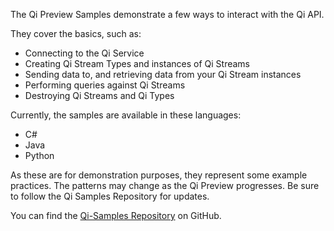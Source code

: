 The Qi Preview Samples demonstrate a few ways to interact with the Qi API. 

They cover the basics, such as:
* Connecting to the Qi Service
* Creating Qi Stream Types and instances of Qi Streams
* Sending data to, and retrieving data from your Qi Stream instances
* Performing queries against Qi Streams
* Destroying Qi Streams and Qi Types

Currently, the samples are available in these languages:
* C#
* Java
* Python

As these are for demonstration purposes, they represent some example practices. The patterns may change as the Qi Preview progresses. Be sure to follow the Qi Samples Repository for updates.

You can find the [Qi-Samples Repository](https://github.com/osisoft/Qi-Samples) on GitHub.
